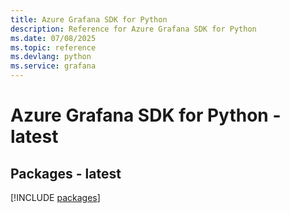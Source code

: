 ```yaml
---
title: Azure Grafana SDK for Python
description: Reference for Azure Grafana SDK for Python
ms.date: 07/08/2025
ms.topic: reference
ms.devlang: python
ms.service: grafana
---
```

# Azure Grafana SDK for Python - latest
## Packages - latest
[!INCLUDE [packages](grafana-index.md)]